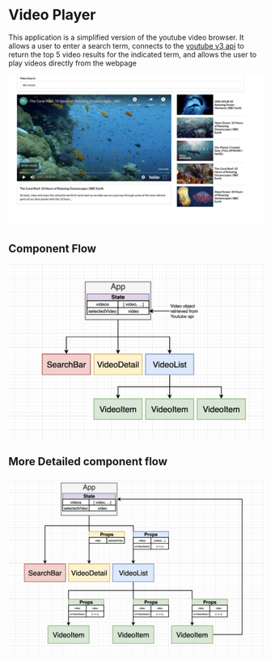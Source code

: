# Video Player

This application is a simplified version of the youtube video browser. It allows a user to enter a search term, connects to the [youtube v3 api](https://developers.google.com/youtube/v3/docs) to return the top 5 video results for the indicated term, and allows the user to play videos directly from the webpage

![Flow from components](./public/Webpage.png)

## Component Flow

![Flow from components](./public/Diagram1.png)

## More Detailed component flow

![Flow from components](./public/Diagram2.png)
